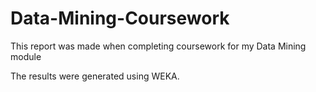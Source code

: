# Data-Mining-Coursework
This report was made when completing coursework for my Data Mining module

The results were generated using WEKA.
